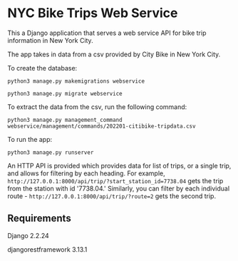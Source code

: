 # NYC Bike Trips Web Service

This a Django application that serves a web service API for bike trip information in
New York City. 

The app takes in data from a csv provided by City Bike in New York City.

To create the database:

`python3 manage.py makemigrations webservice`

`python3 manage.py migrate webservice`

To extract the data from the csv, run the following command:

`python3 manage.py management_command webservice/management/commands/202201-citibike-tripdata.csv`

To run the app:

`python3 manage.py runserver`

An HTTP API is provided which provides data for list of trips, or a single trip, and allows for filtering by each heading. For example, `http://127.0.0.1:8000/api/trip/?start_station_id=7738.04` gets the trip from the station with id '7738.04.' Similarly, you can filter by each individual route - `http://127.0.0.1:8000/api/trip/?route=2` gets the second trip.

## Requirements

Django 2.2.24

djangorestframework 3.13.1
 
